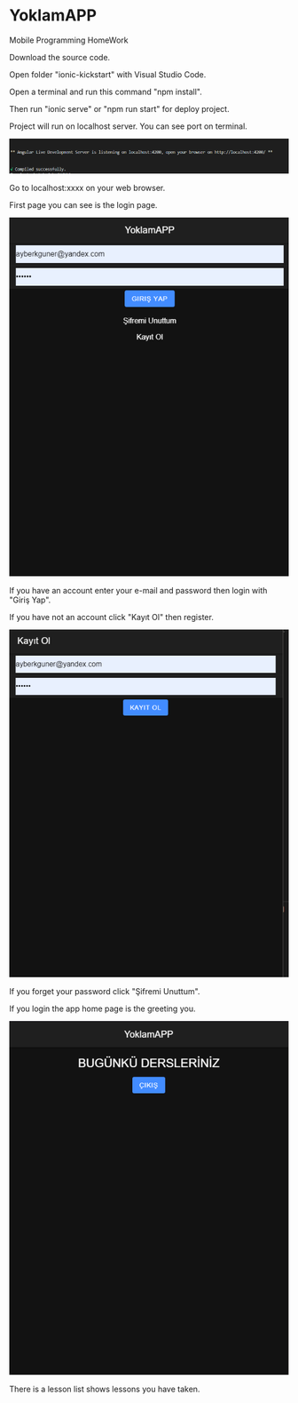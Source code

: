 # YoklamAPP
 Mobile Programming HomeWork
 
 Download the source code.
 
 Open folder "ionic-kickstart" with Visual Studio Code.
 
 Open a terminal and run this command "npm install".
 
 Then run "ionic serve" or "npm run start" for deploy project.
 
 Project will run on localhost server. You can see port on terminal.
 
 ![alt text](https://raw.githubusercontent.com/BarisAyberkGuner/YoklamAPP/master/Screenshots/port.png?token=AIX7RREO3UORO2TG2FM42VTACF3TQ)
 
 Go to localhost:xxxx on your web browser.
 
 First page you can see is the login page.
 
 ![alt text](https://raw.githubusercontent.com/BarisAyberkGuner/YoklamAPP/master/Screenshots/login.png?token=AIX7RRFO52CIWDZJ6HIBWRLACF3YG)
 
 If you have an account enter your e-mail and password then login with "Giriş Yap".
 
 If you have not an account click "Kayıt Ol" then register.
 
 ![alt text](https://raw.githubusercontent.com/BarisAyberkGuner/YoklamAPP/master/Screenshots/register.png?token=AIX7RRBPP5KC2T645PY2XWDACF3YK)
 
 If you forget your password click "Şifremi Unuttum".
 
 If you login the app home page is the greeting you.
 
 ![alt text](https://raw.githubusercontent.com/BarisAyberkGuner/YoklamAPP/master/Screenshots/homepage.png?token=AIX7RRE5OPGUMYK477RWHT3ACF3SE)
 
 There is a lesson list shows lessons you have taken.
 
 
